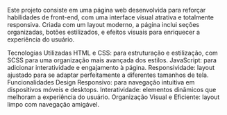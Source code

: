 Este projeto consiste em uma página web desenvolvida para reforçar habilidades de front-end, com uma interface visual atrativa e totalmente responsiva. Criada com um layout moderno, a página inclui seções organizadas, botões estilizados, e efeitos visuais para enriquecer a experiência do usuário.

Tecnologias Utilizadas
HTML e CSS: para estruturação e estilização, com SCSS para uma organização mais avançada dos estilos.
JavaScript: para adicionar interatividade e engajamento à página.
Responsividade: layout ajustado para se adaptar perfeitamente a diferentes tamanhos de tela.
Funcionalidades
Design Responsivo: para navegação intuitiva em dispositivos móveis e desktops.
Interatividade: elementos dinâmicos que melhoram a experiência do usuário.
Organização Visual e Eficiente: layout limpo com navegação amigável.
